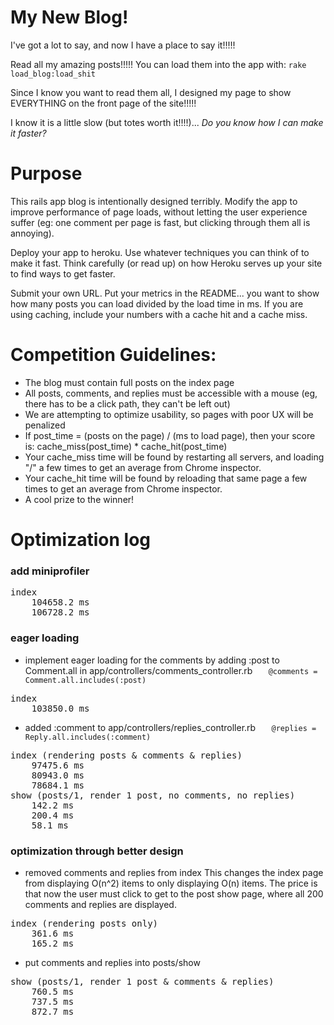 # My New Blog!

I've got a lot to say, and now I have a place to say it!!!!!

Read all my amazing posts!!!!! You can load them into the app with: `rake load_blog:load_shit`

Since I know you want to read them all, I designed my page to show EVERYTHING on the front page of the site!!!!!

I know it is a little slow (but totes worth it!!!!)... _Do you know how I can make it faster?_


Purpose
=======

This rails app blog is intentionally designed terribly.  Modify the
app to improve performance of page loads, without letting the user
experience suffer (eg: one comment per page is fast, but clicking
through them all is annoying).

Deploy your app to heroku. Use whatever techniques you can think of
to make it fast. Think carefully (or read up) on how Heroku serves
up your site to find ways to get faster.

Submit your own URL. Put your metrics in the README... you want to
show how many posts you can load divided by the load time in ms. If
you are using caching, include your numbers with a cache hit and a
cache miss.

Competition Guidelines:
=======

* The blog must contain full posts on the index page
* All posts, comments, and replies must be accessible with a mouse
(eg, there has to be a click path, they can't be left out)
* We are attempting to optimize usability, so pages with poor UX
will be penalized
* If post_time = (posts on the page) / (ms to load page), then your
score is: cache_miss(post_time) * cache_hit(post_time)
* Your cache_miss time will be found by restarting all servers, and
loading "/" a few times to get an average from Chrome inspector.
* Your cache_hit time will be found by reloading that same page a
few times to get an average from Chrome inspector.
* A cool prize to the winner!

Optimization log
=======
### add miniprofiler
<pre>
index
    104658.2 ms
    106728.2 ms
</pre>


### eager loading
- implement eager loading for the comments by adding :post to Comment.all in app/controllers/comments_controller.rb
```   @comments = Comment.all.includes(:post)```

<pre>
index
    103850.0 ms
</pre>

- added :comment to app/controllers/replies_controller.rb
```   @replies = Reply.all.includes(:comment)```

<pre>
index (rendering posts & comments & replies)
    97475.6 ms
    80943.0 ms
    78684.1 ms
show (posts/1, render 1 post, no comments, no replies)
    142.2 ms
    200.4 ms
    58.1 ms
</pre>


### optimization through better design

- removed comments and replies from index
  This changes the index page from displaying O(n^2) items to only
  displaying O(n) items.  The price is that now the user must click
  to get to the post show page, where all 200 comments and replies
  are displayed.

<pre>
index (rendering posts only)
    361.6 ms
    165.2 ms
</pre>

- put comments and replies into posts/show

<pre>
show (posts/1, render 1 post & comments & replies)
    760.5 ms
    737.5 ms
    872.7 ms
</pre>


